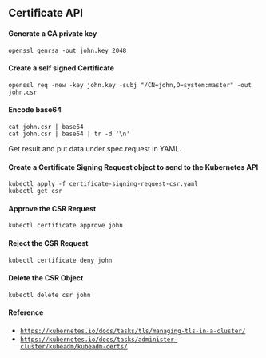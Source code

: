 ## Certificate API

#### Generate a CA private key
```
openssl genrsa -out john.key 2048
```

#### Create a self signed Certificate
```
openssl req -new -key john.key -subj "/CN=john,O=system:master" -out john.csr
```

#### Encode base64
```
cat john.csr | base64
cat john.csr | base64 | tr -d '\n'
```
Get result and put data under spec.request in YAML.

#### Create a Certificate Signing Request object to send to the Kubernetes API
```
kubectl apply -f certificate-signing-request-csr.yaml
kubectl get csr
```

#### Approve the CSR Request
```
kubectl certificate approve john
```

#### Reject the CSR Request
```
kubectl certificate deny john
```

#### Delete the CSR Object
```
kubectl delete csr john
```

#### Reference
- [`https://kubernetes.io/docs/tasks/tls/managing-tls-in-a-cluster/`](https://kubernetes.io/docs/tasks/tls/managing-tls-in-a-cluster/)
- [`https://kubernetes.io/docs/tasks/administer-cluster/kubeadm/kubeadm-certs/`](https://kubernetes.io/docs/tasks/administer-cluster/kubeadm/kubeadm-certs/)
